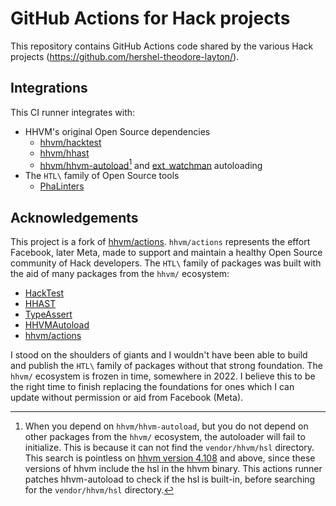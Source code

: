 # GitHub Actions for Hack projects

This repository contains GitHub Actions code shared by the various Hack projects
(https://github.com/hershel-theodore-layton/).

## Integrations

This CI runner integrates with:

- HHVM's original Open Source dependencies
  - [hhvm/hacktest](https://github.com/hhvm/hacktest)
  - [hhvm/hhast](https://github.com/hhvm/hhast)
  - [hhvm/hhvm-autoload](https://github.com/hhvm/hhvm-autoload)[^1] and [ext_watchman](https://hhvm.com/blog/2021/05/11/hhvm-4.109.html) autoloading
- The `HTL\` family of Open Source tools
  - [PhaLinters](https://github.com/hershel-theodore-layton/portable-hack-ast-linters)

## Acknowledgements

This project is a fork of [hhvm/actions](https://github.com/hhvm/actions).
`hhvm/actions` represents the effort Facebook, later Meta, made to support and
maintain a healthy Open Source community of Hack developers. The `HTL\` family
of packages was built with the aid of many packages from the `hhvm/` ecosystem:

- [HackTest](https://github.com/hhvm/hacktest)
- [HHAST](https://github.com/hhvm/hhast)
- [TypeAssert](https://github.com/hhvm/type-assert)
- [HHVMAutoload](https://github.com/hhvm/hhvm-autoload)
- [hhvm/actions](https://github.com/hhvm/actions)

I stood on the shoulders of giants and I wouldn't have been able to build and
publish the `HTL\` family of packages without that strong foundation. The
`hhvm/` ecosystem is frozen in time, somewhere in 2022. I believe this to be the
right time to finish replacing the foundations for ones which I can update
without permission or aid from Facebook (Meta).

[^1]:
    When you depend on `hhvm/hhvm-autoload`, but you do not depend on other
    packages from the `hhvm/` ecosystem, the autoloader will fail to initialize.
    This is because it can not find the `vendor/hhvm/hsl` directory.
    This search is pointless on [hhvm version 4.108](https://hhvm.com/blog/2021/05/04/hhvm-4.108.html) and above,
    since these versions of hhvm include the hsl in the hhvm binary.
    This actions runner patches hhvm-autoload to check if the hsl is built-in,
    before searching for the `vendor/hhvm/hsl` directory.
